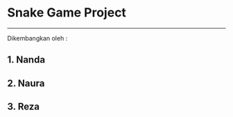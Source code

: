 # Snake Game Project
-------------------------
Dikembangkan oleh :
   ## 1. Nanda
   ## 2. Naura
   ## 3. Reza
